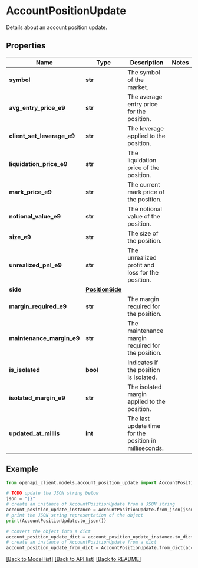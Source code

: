 # AccountPositionUpdate

Details about an account position update.

## Properties

Name | Type | Description | Notes
------------ | ------------- | ------------- | -------------
**symbol** | **str** | The symbol of the market. | 
**avg_entry_price_e9** | **str** | The average entry price for the position. | 
**client_set_leverage_e9** | **str** | The leverage applied to the position. | 
**liquidation_price_e9** | **str** | The liquidation price of the position. | 
**mark_price_e9** | **str** | The current mark price of the position. | 
**notional_value_e9** | **str** | The notional value of the position. | 
**size_e9** | **str** | The size of the position. | 
**unrealized_pnl_e9** | **str** | The unrealized profit and loss for the position. | 
**side** | [**PositionSide**](PositionSide.md) |  | 
**margin_required_e9** | **str** | The margin required for the position. | 
**maintenance_margin_e9** | **str** | The maintenance margin required for the position. | 
**is_isolated** | **bool** | Indicates if the position is isolated. | 
**isolated_margin_e9** | **str** | The isolated margin applied to the position. | 
**updated_at_millis** | **int** | The last update time for the position in milliseconds. | 

## Example

```python
from openapi_client.models.account_position_update import AccountPositionUpdate

# TODO update the JSON string below
json = "{}"
# create an instance of AccountPositionUpdate from a JSON string
account_position_update_instance = AccountPositionUpdate.from_json(json)
# print the JSON string representation of the object
print(AccountPositionUpdate.to_json())

# convert the object into a dict
account_position_update_dict = account_position_update_instance.to_dict()
# create an instance of AccountPositionUpdate from a dict
account_position_update_from_dict = AccountPositionUpdate.from_dict(account_position_update_dict)
```
[[Back to Model list]](../README.md#documentation-for-models) [[Back to API list]](../README.md#documentation-for-api-endpoints) [[Back to README]](../README.md)


